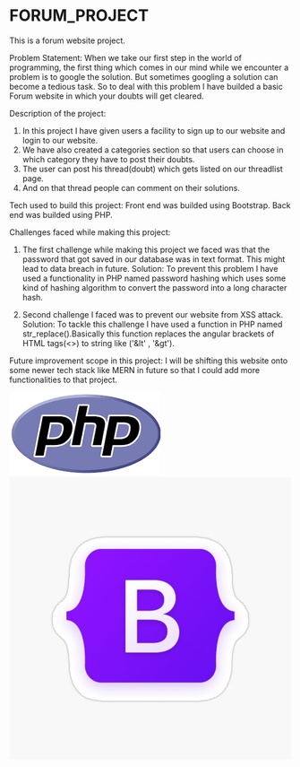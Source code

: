 # FORUM_PROJECT
This is a forum website project.

Problem Statement:
When we take our first step in the world of programming, the first thing which comes in our mind while we encounter a problem is to google the solution. But sometimes googling a solution can become a tedious task. So to deal with this problem I have builded a basic Forum website in which your doubts will get cleared.

Description of the project:
1. In this project I have given users a facility to sign up to our website and login to our website. 
2. We have also created a categories section so that users can choose in which category they have to post their doubts.
3. The user can post his thread(doubt) which gets listed on our threadlist page.
4. And on that thread people can comment on their solutions.

Tech used to build this project:
Front end was builded using Bootstrap.
Back end was builded using PHP.


Challenges faced while making this project:

1. The first challenge while making this project we faced was that the password that got saved in our database was in text format. This might lead to data breach in future.
Solution: To prevent this problem I have used a functionality in PHP named password hashing which uses some kind of hashing algorithm to convert the password into a long character hash.

2. Second challenge I faced was to prevent our website from XSS attack.
Solution: To tackle this challenge I have used a function in PHP named str_replace().Basically this function replaces the angular brackets of HTML tags(<>) to string like ('&lt' , '&gt').

Future improvement scope in this project:
I will be shifting this website onto some newer tech stack like MERN in future so that I could add more functionalities to that project.


![alt text](php.png)
![alt text](<bootstrap logo.jpg>)